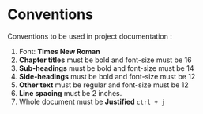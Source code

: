 # Conventions

Conventions to be used in project documentation :
1. Font: **Times New Roman**
2. **Chapter titles** must be bold and font-size must be 16
3. **Sub-headings** must be bold and font-size must be 14
4. **Side-headings** must be bold and font-size must be 12
6. **Other text** must be regular and font-size must be 12
7. **Line spacing** must be 2 inches.
8. Whole document must be **Justified** `ctrl + j`
